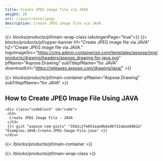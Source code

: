 ```yaml
---
title: Create JPEG image file via JAVA
weight: 20
url: /java/create/jpeg/
description: Create JPEG image file via JAVA.
---
```


{{< blocks/products/pf/main-wrap-class isAutogenPage="true">}}
{{< blocks/products/pf/upper-banner h1="Create JPEG image file via JAVA" h2="Create JPEG image file via JAVA." logoImageSrc="https://cms.admin.containerize.com/templates/aspose/img/products/drawing/headers/aspose_drawing-for-java.svg" pfName="Aspose.Drawing" subTitlepfName="for JAVA" downloadUrl="https://releases.aspose.com/drawing/java/" >}}

{{< blocks/products/pf/main-container pfName="Aspose.Drawing" subTitlepfName="for JAVA" >}}

<h2>How to Create JPEG Image File Using JAVA</h2>

    <div class="codeblock" id="code">
     <h3>
      Create JPEG Image File - JAVA
     </h3>
     {{< gist "aspose-com-gists" "3562c2fe053aae0bda46f32abae6062a" "Examples-JAVA-Create-JPEG-Image-File.java" >}}
    </div>

{{< /blocks/products/pf/main-container >}}


{{< /blocks/products/pf/main-wrap-class >}}

